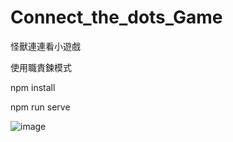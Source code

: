 # Connect_the_dots_Game

怪獸連連看小遊戲 

使用職責鍊模式

npm install

npm run serve

![image](https://user-images.githubusercontent.com/60773919/159412004-ec5ff439-e488-47ee-bdbc-860462c2d9d7.png)
